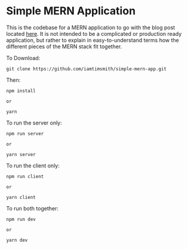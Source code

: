 # Simple MERN Application

This is the codebase for a MERN application to go with the blog post located [here](https://www.iamtimsmith.com/blog/what-is-the-mern-stack-and-how-does-it-work/). It is not intended to be a complicated or production ready application, but rather to explain in easy-to-understand terms how the different pieces of the MERN stack fit together.

To Download:

```
git clone https://github.com/iamtimsmith/simple-mern-app.git
```

Then:

```
npm install

or

yarn
```

To run the server only:

```
npm run server

or

yarn server
```

To run the client only:

```
npm run client

or

yarn client
```

To run both together:

```
npm run dev

or

yarn dev
```
